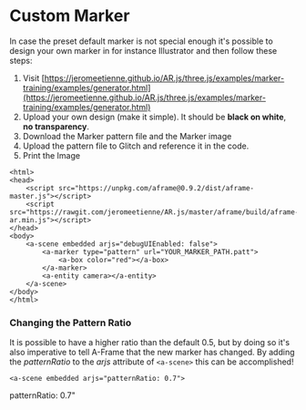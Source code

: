 # Custom Marker

In case the preset default marker is not special enough it's possible to design your own marker in for instance Illustrator and then follow these steps:

1. Visit [https://jeromeetienne.github.io/AR.js/three.js/examples/marker-training/examples/generator.html](https://jeromeetienne.github.io/AR.js/three.js/examples/marker-training/examples/generator.html)
2. Upload your own design \(make it simple\). It should be **black on white**, **no transparency**.
3. Download the Marker pattern file and the Marker image
4. Upload the pattern file to Glitch and reference it in the code.
5. Print the Image

```markup
<html>
<head>
	<script src="https://unpkg.com/aframe@0.9.2/dist/aframe-master.js"></script>
	<script src="https://rawgit.com/jeromeetienne/AR.js/master/aframe/build/aframe-ar.min.js"></script>
</head>
<body>
	<a-scene embedded arjs="debugUIEnabled: false">
		<a-marker type="pattern" url="YOUR_MARKER_PATH.patt">
		    <a-box color="red"></a-box>
		</a-marker>		
		<a-entity camera></a-entity>
	</a-scene>
</body>
</html>

```

### Changing the Pattern Ratio

It is possible to have a higher ratio than the default 0.5, but by doing so it's also imperative to tell A-Frame that the new marker has changed. By adding the _patternRatio_ to the _arjs_ attribute of `<a-scene>` this can be accomplished!

```markup
<a-scene embedded arjs="patternRatio: 0.7">
```



patternRatio: 0.7"

